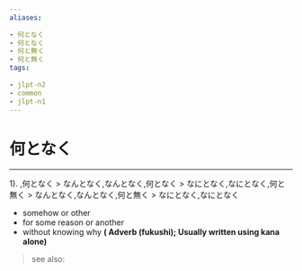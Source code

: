 ```yaml
---
aliases:
    
- 何となく
- 何となく
- 何と無く
- 何と無く
tags:
    
- jlpt-n2
- common
- jlpt-n1
---
```


# 何となく
---
1).
,何となく > なんとなく,なんとなく,何となく > なにとなく,なにとなく,何と無く > なんとなく,なんとなく,何と無く > なにとなく,なにとなく

- somehow or other
- for some reason or another
- without knowing why
**( Adverb (fukushi); Usually written using kana alone)**
> see also: 
            